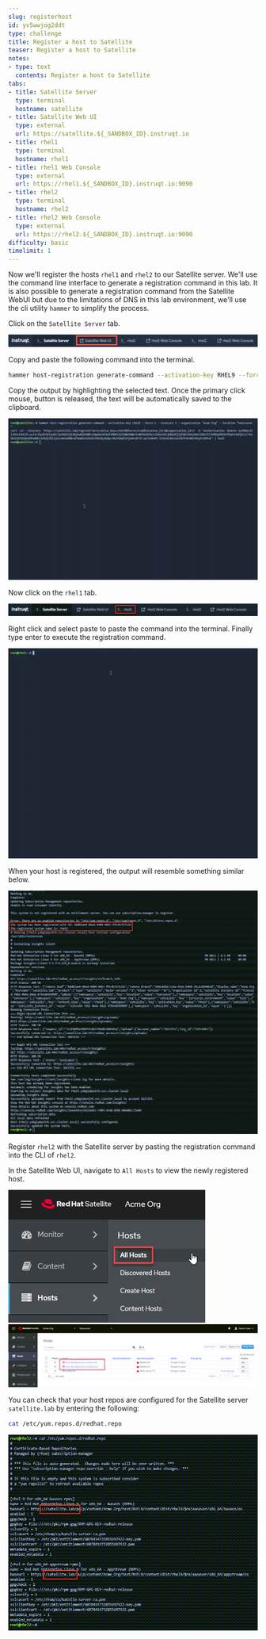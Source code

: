 ```yaml
---
slug: registerhost
id: yv5wwjog2ddt
type: challenge
title: Register a host to Satellite
teaser: Register a host to Satellite
notes:
- type: text
  contents: Register a host to Satellite
tabs:
- title: Satellite Server
  type: terminal
  hostname: satellite
- title: Satellite Web UI
  type: external
  url: https://satellite.${_SANDBOX_ID}.instruqt.io
- title: rhel1
  type: terminal
  hostname: rhel1
- title: rhel1 Web Console
  type: external
  url: https://rhel1.${_SANDBOX_ID}.instruqt.io:9090
- title: rhel2
  type: terminal
  hostname: rhel2
- title: rhel2 Web Console
  type: external
  url: https://rhel2.${_SANDBOX_ID}.instruqt.io:9090
difficulty: basic
timelimit: 1
---
```

<!-- markdownlint-disable MD033 -->

Now we'll register the hosts `rhel1` and `rhel2` to our Satellite server. We'll use the command line interface to generate a registration command in this lab. It is also possible to generate a registration command from the Satellite WebUI but due to the limitations of DNS in this lab environment, we'll use the cli utility `hammer` to simplify the process.

Click on the `Satellite Server` tab.

<a href="#1">
 <img alt="An example image" src="../assets/satellite-tab.png" />
</a>

<a href="#" class="lightbox" id="1">
 <img alt="An example image" src="../assets/satellite-tab.png" />
</a>

Copy and paste the following command into the terminal.

```bash
hammer host-registration generate-command --activation-key RHEL9 --force 1 --insecure 1 --organization "Acme Org" --location "Vancouver"
```

Copy the output by highlighting the selected text. Once the primary click mouse, button is released, the text will be automatically saved to the clipboard.

<a href="#2">
 <img alt="An example image" src="../assets/copypaste.gif" />
</a>

<a href="#" class="lightbox" id="2">
 <img alt="An example image" src="../assets/copypaste.gif" />
</a>

Now click on the `rhel1` tab.

<a href="#3">
 <img alt="An example image" src="../assets/rhel1.png" />
</a>

<a href="#" class="lightbox" id="3">
 <img alt="An example image" src="../assets/rhel1.png" />
</a>

Right click and select paste to paste the command into the terminal. Finally type enter to execute the registration command.

<a href="#4">
 <img alt="An example image" src="../assets/registrationrhel1.gif" />
</a>

<a href="#" class="lightbox" id="4">
 <img alt="An example image" src="../assets/registrationrhel1.gif" />
</a>

When your host is registered, the output will resemble something similar below.

<a href="#5">
 <img alt="An example image" src="../assets/registrationofhost.png" />
</a>

<a href="#" class="lightbox" id="5">
 <img alt="An example image" src="../assets/registrationofhost.png" />
</a>

Register `rhel2` with the Satellite server by pasting the registration command into the CLI of `rhel2`.

In the Satellite Web UI, navigate to `All Hosts` to view the newly registered host.

<a href="#6">
 <img alt="An example image" src="../assets/registeredhost.png" />
</a>

<a href="#" class="lightbox" id="6">
 <img alt="An example image" src="../assets/registeredhost.png" />
</a>

<a href="#7">
 <img alt="An example image" src="../assets/webuiregistered.png" />
</a>

<a href="#" class="lightbox" id="7">
 <img alt="An example image" src="../assets/webuiregistered.png" />
</a>

You can check that your host repos are configured for the Satellite server `satellite.lab` by entering the following:

```bash
cat /etc/yum.repos.d/redhat.repo
```

<a href="#8">
 <img alt="An example image" src="../assets/repolist.png" />
</a>

<a href="#" class="lightbox" id="8">
 <img alt="An example image" src="../assets/repolist.png" />
</a>

<style>
.lightbox {
  display: none;
  position: fixed;
  justify-content: center;
  align-items: center;
  z-index: 999;
  top: 0;
  left: 0;
  right: 0;
  bottom: 0;
  padding: 1rem;
  background: rgba(0, 0, 0, 0.8);
}

.lightbox:target {
  display: flex;
}

.lightbox img {
  max-height: 100%;
}
</style>
